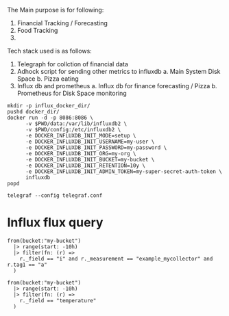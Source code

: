 The Main purpose is for following:

1. Financial Tracking / Forecasting
2. Food Tracking
3. 

Tech stack used is as follows:
1. Telegraph for collction of financial data
2. Adhock script for sending other metrics to influxdb
    a. Main System Disk Space
    b. Pizza eating
3. Influx db and prometheus
    a. Influx db for finance forecasting / Pizza
    b. Prometheus for Disk Space monitoring

```
mkdir -p influx_docker_dir/
pushd docker_dir/
docker run -d -p 8086:8086 \
      -v $PWD/data:/var/lib/influxdb2 \
      -v $PWD/config:/etc/influxdb2 \
      -e DOCKER_INFLUXDB_INIT_MODE=setup \
      -e DOCKER_INFLUXDB_INIT_USERNAME=my-user \
      -e DOCKER_INFLUXDB_INIT_PASSWORD=my-password \
      -e DOCKER_INFLUXDB_INIT_ORG=my-org \
      -e DOCKER_INFLUXDB_INIT_BUCKET=my-bucket \
      -e DOCKER_INFLUXDB_INIT_RETENTION=10y \
      -e DOCKER_INFLUXDB_INIT_ADMIN_TOKEN=my-super-secret-auth-token \
      influxdb
popd

telegraf --config telegraf.conf
```

# Influx flux query

```
from(bucket:"my-bucket")
  |> range(start: -10h)
  |> filter(fn: (r) =>
    r._field == "i" and r._measurement == "example_mycollector" and r.tag1 == "a"
  )
```

```
from(bucket:"my-bucket")
  |> range(start: -10h)
  |> filter(fn: (r) =>
    r._field == "temperature"
  )
```


